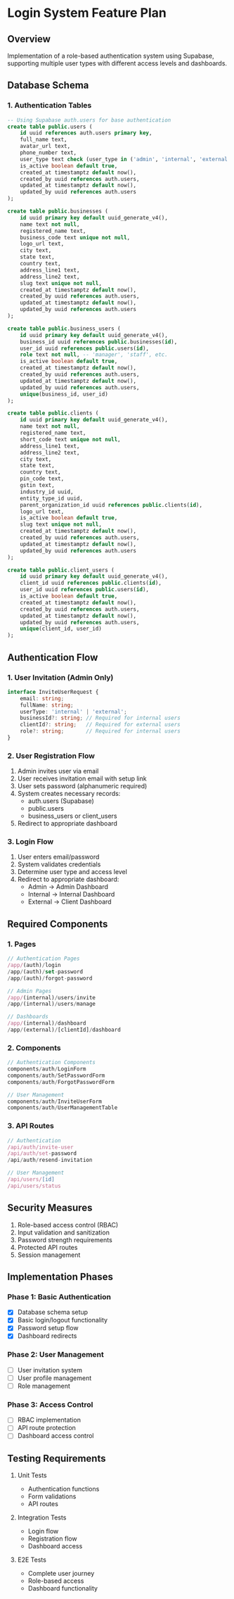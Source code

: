 # Login System Feature Plan

## Overview
Implementation of a role-based authentication system using Supabase, supporting multiple user types with different access levels and dashboards.

## Database Schema

### 1. Authentication Tables
```sql
-- Using Supabase auth.users for base authentication
create table public.users (
    id uuid references auth.users primary key,
    full_name text,
    avatar_url text,
    phone_number text,
    user_type text check (user_type in ('admin', 'internal', 'external')),
    is_active boolean default true,
    created_at timestamptz default now(),
    created_by uuid references auth.users,
    updated_at timestamptz default now(),
    updated_by uuid references auth.users
);

create table public.businesses (
    id uuid primary key default uuid_generate_v4(),
    name text not null,
    registered_name text,
    business_code text unique not null,
    logo_url text,
    city text,
    state text,
    country text,
    address_line1 text,
    address_line2 text,
    slug text unique not null,
    created_at timestamptz default now(),
    created_by uuid references auth.users,
    updated_at timestamptz default now(),
    updated_by uuid references auth.users
);

create table public.business_users (
    id uuid primary key default uuid_generate_v4(),
    business_id uuid references public.businesses(id),
    user_id uuid references public.users(id),
    role text not null, -- 'manager', 'staff', etc.
    is_active boolean default true,
    created_at timestamptz default now(),
    created_by uuid references auth.users,
    updated_at timestamptz default now(),
    updated_by uuid references auth.users,
    unique(business_id, user_id)
);

create table public.clients (
    id uuid primary key default uuid_generate_v4(),
    name text not null,
    registered_name text,
    short_code text unique not null,
    address_line1 text,
    address_line2 text,
    city text,
    state text,
    country text,
    pin_code text,
    gstin text,
    industry_id uuid,
    entity_type_id uuid,
    parent_organization_id uuid references public.clients(id),
    logo_url text,
    is_active boolean default true,
    slug text unique not null,
    created_at timestamptz default now(),
    created_by uuid references auth.users,
    updated_at timestamptz default now(),
    updated_by uuid references auth.users
);

create table public.client_users (
    id uuid primary key default uuid_generate_v4(),
    client_id uuid references public.clients(id),
    user_id uuid references public.users(id),
    is_active boolean default true,
    created_at timestamptz default now(),
    created_by uuid references auth.users,
    updated_at timestamptz default now(),
    updated_by uuid references auth.users,
    unique(client_id, user_id)
);
```

## Authentication Flow

### 1. User Invitation (Admin Only)
```typescript
interface InviteUserRequest {
    email: string;
    fullName: string;
    userType: 'internal' | 'external';
    businessId?: string; // Required for internal users
    clientId?: string;   // Required for external users
    role?: string;       // Required for internal users
}
```

### 2. User Registration Flow
1. Admin invites user via email
2. User receives invitation email with setup link
3. User sets password (alphanumeric required)
4. System creates necessary records:
   - auth.users (Supabase)
   - public.users
   - business_users or client_users
5. Redirect to appropriate dashboard

### 3. Login Flow
1. User enters email/password
2. System validates credentials
3. Determine user type and access level
4. Redirect to appropriate dashboard:
   - Admin → Admin Dashboard
   - Internal → Internal Dashboard
   - External → Client Dashboard

## Required Components

### 1. Pages
```typescript
// Authentication Pages
/app/(auth)/login
/app/(auth)/set-password
/app/(auth)/forgot-password

// Admin Pages
/app/(internal)/users/invite
/app/(internal)/users/manage

// Dashboards
/app/(internal)/dashboard
/app/(external)/[clientId]/dashboard
```

### 2. Components
```typescript
// Authentication Components
components/auth/LoginForm
components/auth/SetPasswordForm
components/auth/ForgotPasswordForm

// User Management
components/auth/InviteUserForm
components/auth/UserManagementTable
```

### 3. API Routes
```typescript
// Authentication
/api/auth/invite-user
/api/auth/set-password
/api/auth/resend-invitation

// User Management
/api/users/[id]
/api/users/status
```

## Security Measures

1. Role-based access control (RBAC)
2. Input validation and sanitization
3. Password strength requirements
4. Protected API routes
5. Session management

## Implementation Phases

### Phase 1: Basic Authentication
- [x] Database schema setup
- [x] Basic login/logout functionality
- [x] Password setup flow
- [x] Dashboard redirects

### Phase 2: User Management
- [ ] User invitation system
- [ ] User profile management
- [ ] Role management

### Phase 3: Access Control
- [ ] RBAC implementation
- [ ] API route protection
- [ ] Dashboard access control

## Testing Requirements

1. Unit Tests
   - Authentication functions
   - Form validations
   - API routes

2. Integration Tests
   - Login flow
   - Registration flow
   - Dashboard access

3. E2E Tests
   - Complete user journey
   - Role-based access
   - Dashboard functionality
